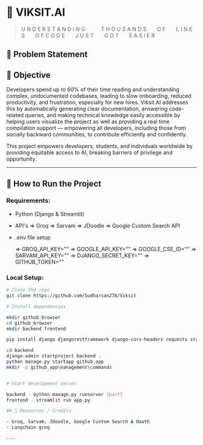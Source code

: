 # 🚀 VIKSIT.AI

> U N D E R S T A N D I N G   T H O U S A N D S  O F  L I N E S  O F
C O D E  J U S T  G O T  E A S I E R

## 📌 Problem Statement


## 🎯 Objective

Developers spend up to 60% of their time reading and understanding complex, undocumented codebases, leading to slow onboarding, reduced productivity, and frustration, especially for new hires. Viksit.AI addresses this by automatically generating clear documentation, answering code-related queries, and making technical knowledge easily accessible by helping users visualize the project as well as providing a real time compilation support — empowering all developers, including those from socially backward communities, to contribute efficiently and confidently.

This project empowers developers, students, and individuals worldwide by providing equitable access to AI, breaking barriers of privilege and opportunity.

---
## 🧪 How to Run the Project

### Requirements:
- Python (Django & Streamlit)
- API's 
    => Groq
    => Sarvam
    => JDoodle
    => Google Custom Search API 

- .env file setup 
    
    => GROQ_API_KEY=""
    => GOOGLE_API_KEY=""
    => GOOGLE_CSE_ID=""
    => SARVAM_API_KEY=""
    => DJANGO_SECRET_KEY=""
    => GITHUB_TOKEN=""

### Local Setup:
```bash
# Clone the repo
git clone https://github.com/Sudharsan278/Viksit

# Install dependencies

mkdir github_browser
cd github_browser
mkdir backend frontend

pip install django djangorestframework django-cors-headers requests streamlit

cd backend
django-admin startproject backend .
python manage.py startapp github_app
mkdir -p github_app\management\commands


# Start development server

backend - python manage.py runserver [port]
frontend - streamlit run app.py

## 📎 Resources / Credits

- Groq, Sarvam, JDoodle, Google Custom Search & Oauth
- Langchain groq  

---